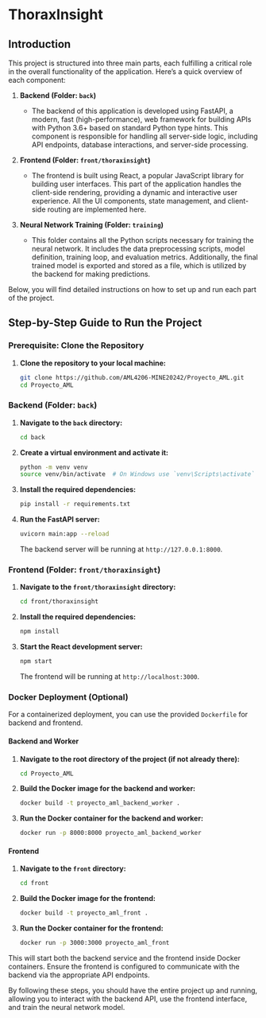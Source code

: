 # ThoraxInsight

## Introduction

This project is structured into three main parts, each fulfilling a critical role in the overall functionality of the application. Here’s a quick overview of each component:

1. **Backend (Folder: `back`)**
    - The backend of this application is developed using FastAPI, a modern, fast (high-performance), web framework for building APIs with Python 3.6+ based on standard Python type hints. This component is responsible for handling all server-side logic, including API endpoints, database interactions, and server-side processing.

2. **Frontend (Folder: `front/thoraxinsight`)**
    - The frontend is built using React, a popular JavaScript library for building user interfaces. This part of the application handles the client-side rendering, providing a dynamic and interactive user experience. All the UI components, state management, and client-side routing are implemented here.

3. **Neural Network Training (Folder: `training`)**
    - This folder contains all the Python scripts necessary for training the neural network. It includes the data preprocessing scripts, model definition, training loop, and evaluation metrics. Additionally, the final trained model is exported and stored as a file, which is utilized by the backend for making predictions.

Below, you will find detailed instructions on how to set up and run each part of the project.

## Step-by-Step Guide to Run the Project

### Prerequisite: Clone the Repository

1. **Clone the repository to your local machine:**
   ```bash
   git clone https://github.com/AML4206-MINE20242/Proyecto_AML.git
   cd Proyecto_AML
   ```

### Backend (Folder: `back`)

1. **Navigate to the `back` directory:**
   ```bash
   cd back
   ```

2. **Create a virtual environment and activate it:**
   ```bash
   python -m venv venv
   source venv/bin/activate  # On Windows use `venv\Scripts\activate`
   ```

3. **Install the required dependencies:**
   ```bash
   pip install -r requirements.txt
   ```

4. **Run the FastAPI server:**
   ```bash
   uvicorn main:app --reload
   ```
   The backend server will be running at `http://127.0.0.1:8000`.

### Frontend (Folder: `front/thoraxinsight`)

1. **Navigate to the `front/thoraxinsight` directory:**
   ```bash
   cd front/thoraxinsight
   ```

2. **Install the required dependencies:**
   ```bash
   npm install
   ```

3. **Start the React development server:**
   ```bash
   npm start
   ```
   The frontend will be running at `http://localhost:3000`.


### Docker Deployment (Optional)

For a containerized deployment, you can use the provided `Dockerfile` for backend and frontend.
#### Backend and Worker

1. **Navigate to the root directory of the project (if not already there):**
   ```bash
   cd Proyecto_AML
   ```

2. **Build the Docker image for the backend and worker:**
   ```bash
   docker build -t proyecto_aml_backend_worker .
   ```

3. **Run the Docker container for the backend and worker:**
   ```bash
   docker run -p 8000:8000 proyecto_aml_backend_worker
   ```

#### Frontend

1. **Navigate to the `front` directory:**
   ```bash
   cd front
   ```

2. **Build the Docker image for the frontend:**
   ```bash
   docker build -t proyecto_aml_front .
   ```

3. **Run the Docker container for the frontend:**
   ```bash
   docker run -p 3000:3000 proyecto_aml_front
   ```

This will start both the backend service and the frontend inside Docker containers. Ensure the frontend is configured to communicate with the backend via the appropriate API endpoints.

By following these steps, you should have the entire project up and running, allowing you to interact with the backend API, use the frontend interface, and train the neural network model.
